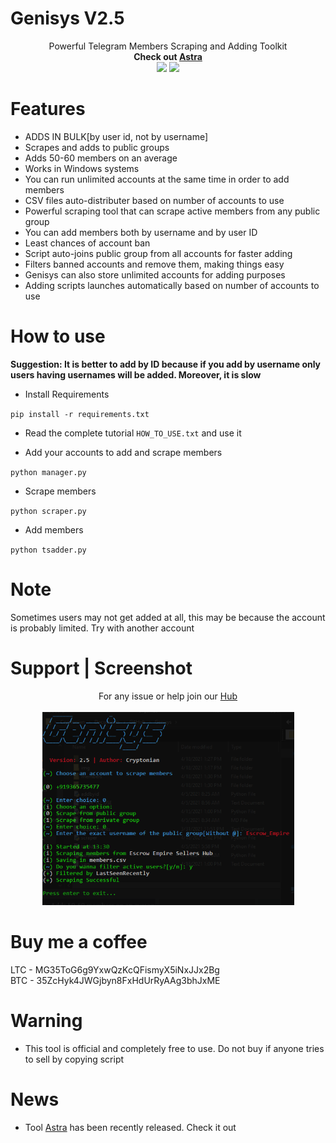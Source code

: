 # Genisys V2.5
<p align='center'>
  Powerful Telegram Members Scraping and Adding Toolkit<br>
  <b>Check out <a href='https://github.com/Cryptonian007/Astra.git'> Astra </a></b><br>
  <a href="https://telegram.me/Techmedies_1"><img src="https://img.shields.io/badge/Telegram-Techmedies-green"></a> <a href="https://twitter.com/cryptonian007?lang=en"><img src="https://img.shields.io/badge/FollowOn-Twitter-green"></a>
  </p>

# Features

* ADDS IN BULK[by user id, not by username]
* Scrapes and adds to public groups
* Adds 50-60 members on an average
* Works in Windows systems
* You can run unlimited accounts at the same time in order to add members
* CSV files auto-distributer based on number of accounts to use
* Powerful scraping tool that can scrape active members from any public group
* You can add members both by username and by user ID
* Least chances of account ban
* Script auto-joins public group from all accounts for faster adding
* Filters banned accounts and remove them, making things easy
* Genisys can also store unlimited accounts for adding purposes
* Adding scripts launches automatically based on number of accounts to use

# How to use

<b>Suggestion: It is better to add by ID because if you add by username only users having usernames will be added. Moreover, it is slow</b>

* Install Requirements

`pip install -r requirements.txt`

* Read the complete tutorial `HOW_TO_USE.txt` and use it

* Add your accounts to add and scrape members

`python manager.py`

* Scrape members

`python scraper.py`

* Add members

`python tsadder.py`

# Note

Sometimes users may not get added at all, this may be because the account is probably limited. Try with another account

# Support | Screenshot
<p align='center'>
  For any issue or help join our <a href='https://telegram.me/Techmedies_Hub'> Hub </a><br><br>
  <img src="https://github.com/Cryptonian007/Genisys/blob/main/img/img2.png" width="403" height="309">
  </p>

# Buy me a coffee

LTC - MG35ToG6g9YxwQzKcQFismyX5iNxJJx2Bg<br>
BTC - 35ZcHyk4JWGjbyn8FxHdUrRyAAg3bhJxME

# Warning

* This tool is official and completely free to use. Do not buy if anyone tries to sell by copying script

# News

* Tool [Astra](https://github.com/Cryptonian007/Astra.git) has been recently released. Check it out
